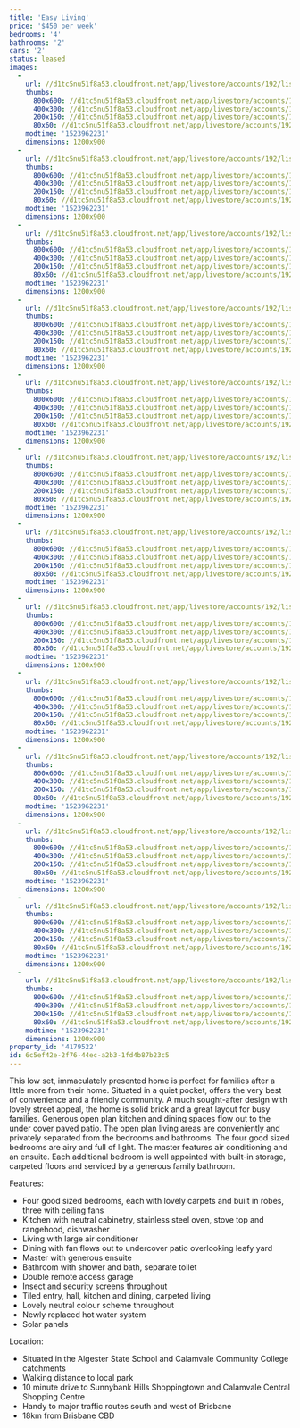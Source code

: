 ```yaml
---
title: 'Easy Living'
price: '$450 per week'
bedrooms: '4'
bathrooms: '2'
cars: '2'
status: leased
images:
  -
    url: //d1tc5nu51f8a53.cloudfront.net/app/livestore/accounts/192/listings/1454329/images/MtFlinders-7-Living-_9657908925_20180417084918.jpg
    thumbs:
      800x600: //d1tc5nu51f8a53.cloudfront.net/app/livestore/accounts/192/listings/1454329/images/MtFlinders-7-Living-_9657908925_20180417084918_800x600.jpg
      400x300: //d1tc5nu51f8a53.cloudfront.net/app/livestore/accounts/192/listings/1454329/images/MtFlinders-7-Living-_9657908925_20180417084918_400x300.jpg
      200x150: //d1tc5nu51f8a53.cloudfront.net/app/livestore/accounts/192/listings/1454329/images/MtFlinders-7-Living-_9657908925_20180417084918_200x150.jpg
      80x60: //d1tc5nu51f8a53.cloudfront.net/app/livestore/accounts/192/listings/1454329/images/MtFlinders-7-Living-_9657908925_20180417084918_80x60.jpg
    modtime: '1523962231'
    dimensions: 1200x900
  -
    url: //d1tc5nu51f8a53.cloudfront.net/app/livestore/accounts/192/listings/1454329/images/MtFlinders-7-Kitchen_9925248097_20180417084915.jpg
    thumbs:
      800x600: //d1tc5nu51f8a53.cloudfront.net/app/livestore/accounts/192/listings/1454329/images/MtFlinders-7-Kitchen_9925248097_20180417084915_800x600.jpg
      400x300: //d1tc5nu51f8a53.cloudfront.net/app/livestore/accounts/192/listings/1454329/images/MtFlinders-7-Kitchen_9925248097_20180417084915_400x300.jpg
      200x150: //d1tc5nu51f8a53.cloudfront.net/app/livestore/accounts/192/listings/1454329/images/MtFlinders-7-Kitchen_9925248097_20180417084915_200x150.jpg
      80x60: //d1tc5nu51f8a53.cloudfront.net/app/livestore/accounts/192/listings/1454329/images/MtFlinders-7-Kitchen_9925248097_20180417084915_80x60.jpg
    modtime: '1523962231'
    dimensions: 1200x900
  -
    url: //d1tc5nu51f8a53.cloudfront.net/app/livestore/accounts/192/listings/1454329/images/MtFlinders-7-Living2_9102860140_20180417084917.jpg
    thumbs:
      800x600: //d1tc5nu51f8a53.cloudfront.net/app/livestore/accounts/192/listings/1454329/images/MtFlinders-7-Living2_9102860140_20180417084917_800x600.jpg
      400x300: //d1tc5nu51f8a53.cloudfront.net/app/livestore/accounts/192/listings/1454329/images/MtFlinders-7-Living2_9102860140_20180417084917_400x300.jpg
      200x150: //d1tc5nu51f8a53.cloudfront.net/app/livestore/accounts/192/listings/1454329/images/MtFlinders-7-Living2_9102860140_20180417084917_200x150.jpg
      80x60: //d1tc5nu51f8a53.cloudfront.net/app/livestore/accounts/192/listings/1454329/images/MtFlinders-7-Living2_9102860140_20180417084917_80x60.jpg
    modtime: '1523962231'
    dimensions: 1200x900
  -
    url: //d1tc5nu51f8a53.cloudfront.net/app/livestore/accounts/192/listings/1454329/images/MtFlinders-7-Living3_2920144597_20180417084914.jpg
    thumbs:
      800x600: //d1tc5nu51f8a53.cloudfront.net/app/livestore/accounts/192/listings/1454329/images/MtFlinders-7-Living3_2920144597_20180417084914_800x600.jpg
      400x300: //d1tc5nu51f8a53.cloudfront.net/app/livestore/accounts/192/listings/1454329/images/MtFlinders-7-Living3_2920144597_20180417084914_400x300.jpg
      200x150: //d1tc5nu51f8a53.cloudfront.net/app/livestore/accounts/192/listings/1454329/images/MtFlinders-7-Living3_2920144597_20180417084914_200x150.jpg
      80x60: //d1tc5nu51f8a53.cloudfront.net/app/livestore/accounts/192/listings/1454329/images/MtFlinders-7-Living3_2920144597_20180417084914_80x60.jpg
    modtime: '1523962231'
    dimensions: 1200x900
  -
    url: //d1tc5nu51f8a53.cloudfront.net/app/livestore/accounts/192/listings/1454329/images/MtFlinders-7-Patio-D_2218224753_20180417084910.jpg
    thumbs:
      800x600: //d1tc5nu51f8a53.cloudfront.net/app/livestore/accounts/192/listings/1454329/images/MtFlinders-7-Patio-D_2218224753_20180417084910_800x600.jpg
      400x300: //d1tc5nu51f8a53.cloudfront.net/app/livestore/accounts/192/listings/1454329/images/MtFlinders-7-Patio-D_2218224753_20180417084910_400x300.jpg
      200x150: //d1tc5nu51f8a53.cloudfront.net/app/livestore/accounts/192/listings/1454329/images/MtFlinders-7-Patio-D_2218224753_20180417084910_200x150.jpg
      80x60: //d1tc5nu51f8a53.cloudfront.net/app/livestore/accounts/192/listings/1454329/images/MtFlinders-7-Patio-D_2218224753_20180417084910_80x60.jpg
    modtime: '1523962231'
    dimensions: 1200x900
  -
    url: //d1tc5nu51f8a53.cloudfront.net/app/livestore/accounts/192/listings/1454329/images/MtFlinders-7-Bed1-Da_2488833246_20180417084928.jpg
    thumbs:
      800x600: //d1tc5nu51f8a53.cloudfront.net/app/livestore/accounts/192/listings/1454329/images/MtFlinders-7-Bed1-Da_2488833246_20180417084928_800x600.jpg
      400x300: //d1tc5nu51f8a53.cloudfront.net/app/livestore/accounts/192/listings/1454329/images/MtFlinders-7-Bed1-Da_2488833246_20180417084928_400x300.jpg
      200x150: //d1tc5nu51f8a53.cloudfront.net/app/livestore/accounts/192/listings/1454329/images/MtFlinders-7-Bed1-Da_2488833246_20180417084928_200x150.jpg
      80x60: //d1tc5nu51f8a53.cloudfront.net/app/livestore/accounts/192/listings/1454329/images/MtFlinders-7-Bed1-Da_2488833246_20180417084928_80x60.jpg
    modtime: '1523962231'
    dimensions: 1200x900
  -
    url: //d1tc5nu51f8a53.cloudfront.net/app/livestore/accounts/192/listings/1454329/images/MtFlinders-7-Ensuite_4649818357_20180417084926.jpg
    thumbs:
      800x600: //d1tc5nu51f8a53.cloudfront.net/app/livestore/accounts/192/listings/1454329/images/MtFlinders-7-Ensuite_4649818357_20180417084926_800x600.jpg
      400x300: //d1tc5nu51f8a53.cloudfront.net/app/livestore/accounts/192/listings/1454329/images/MtFlinders-7-Ensuite_4649818357_20180417084926_400x300.jpg
      200x150: //d1tc5nu51f8a53.cloudfront.net/app/livestore/accounts/192/listings/1454329/images/MtFlinders-7-Ensuite_4649818357_20180417084926_200x150.jpg
      80x60: //d1tc5nu51f8a53.cloudfront.net/app/livestore/accounts/192/listings/1454329/images/MtFlinders-7-Ensuite_4649818357_20180417084926_80x60.jpg
    modtime: '1523962231'
    dimensions: 1200x900
  -
    url: //d1tc5nu51f8a53.cloudfront.net/app/livestore/accounts/192/listings/1454329/images/MtFlinders-7-Bed4-Da_2866898214_20180417084920.jpg
    thumbs:
      800x600: //d1tc5nu51f8a53.cloudfront.net/app/livestore/accounts/192/listings/1454329/images/MtFlinders-7-Bed4-Da_2866898214_20180417084920_800x600.jpg
      400x300: //d1tc5nu51f8a53.cloudfront.net/app/livestore/accounts/192/listings/1454329/images/MtFlinders-7-Bed4-Da_2866898214_20180417084920_400x300.jpg
      200x150: //d1tc5nu51f8a53.cloudfront.net/app/livestore/accounts/192/listings/1454329/images/MtFlinders-7-Bed4-Da_2866898214_20180417084920_200x150.jpg
      80x60: //d1tc5nu51f8a53.cloudfront.net/app/livestore/accounts/192/listings/1454329/images/MtFlinders-7-Bed4-Da_2866898214_20180417084920_80x60.jpg
    modtime: '1523962231'
    dimensions: 1200x900
  -
    url: //d1tc5nu51f8a53.cloudfront.net/app/livestore/accounts/192/listings/1454329/images/MtFlinders-7-Bed3-Da_2282846810_20180417084922.jpg
    thumbs:
      800x600: //d1tc5nu51f8a53.cloudfront.net/app/livestore/accounts/192/listings/1454329/images/MtFlinders-7-Bed3-Da_2282846810_20180417084922_800x600.jpg
      400x300: //d1tc5nu51f8a53.cloudfront.net/app/livestore/accounts/192/listings/1454329/images/MtFlinders-7-Bed3-Da_2282846810_20180417084922_400x300.jpg
      200x150: //d1tc5nu51f8a53.cloudfront.net/app/livestore/accounts/192/listings/1454329/images/MtFlinders-7-Bed3-Da_2282846810_20180417084922_200x150.jpg
      80x60: //d1tc5nu51f8a53.cloudfront.net/app/livestore/accounts/192/listings/1454329/images/MtFlinders-7-Bed3-Da_2282846810_20180417084922_80x60.jpg
    modtime: '1523962231'
    dimensions: 1200x900
  -
    url: //d1tc5nu51f8a53.cloudfront.net/app/livestore/accounts/192/listings/1454329/images/MtFlinders-7-Bed2-Da_4969000214_20180417084925.jpg
    thumbs:
      800x600: //d1tc5nu51f8a53.cloudfront.net/app/livestore/accounts/192/listings/1454329/images/MtFlinders-7-Bed2-Da_4969000214_20180417084925_800x600.jpg
      400x300: //d1tc5nu51f8a53.cloudfront.net/app/livestore/accounts/192/listings/1454329/images/MtFlinders-7-Bed2-Da_4969000214_20180417084925_400x300.jpg
      200x150: //d1tc5nu51f8a53.cloudfront.net/app/livestore/accounts/192/listings/1454329/images/MtFlinders-7-Bed2-Da_4969000214_20180417084925_200x150.jpg
      80x60: //d1tc5nu51f8a53.cloudfront.net/app/livestore/accounts/192/listings/1454329/images/MtFlinders-7-Bed2-Da_4969000214_20180417084925_80x60.jpg
    modtime: '1523962231'
    dimensions: 1200x900
  -
    url: //d1tc5nu51f8a53.cloudfront.net/app/livestore/accounts/192/listings/1454329/images/MtFlinders-7-Bathroo_9938176190_20180417084922.jpg
    thumbs:
      800x600: //d1tc5nu51f8a53.cloudfront.net/app/livestore/accounts/192/listings/1454329/images/MtFlinders-7-Bathroo_9938176190_20180417084922_800x600.jpg
      400x300: //d1tc5nu51f8a53.cloudfront.net/app/livestore/accounts/192/listings/1454329/images/MtFlinders-7-Bathroo_9938176190_20180417084922_400x300.jpg
      200x150: //d1tc5nu51f8a53.cloudfront.net/app/livestore/accounts/192/listings/1454329/images/MtFlinders-7-Bathroo_9938176190_20180417084922_200x150.jpg
      80x60: //d1tc5nu51f8a53.cloudfront.net/app/livestore/accounts/192/listings/1454329/images/MtFlinders-7-Bathroo_9938176190_20180417084922_80x60.jpg
    modtime: '1523962231'
    dimensions: 1200x900
  -
    url: //d1tc5nu51f8a53.cloudfront.net/app/livestore/accounts/192/listings/1454329/images/MtFlinders-7-Backyar_5476244974_20180417084911.jpg
    thumbs:
      800x600: //d1tc5nu51f8a53.cloudfront.net/app/livestore/accounts/192/listings/1454329/images/MtFlinders-7-Backyar_5476244974_20180417084911_800x600.jpg
      400x300: //d1tc5nu51f8a53.cloudfront.net/app/livestore/accounts/192/listings/1454329/images/MtFlinders-7-Backyar_5476244974_20180417084911_400x300.jpg
      200x150: //d1tc5nu51f8a53.cloudfront.net/app/livestore/accounts/192/listings/1454329/images/MtFlinders-7-Backyar_5476244974_20180417084911_200x150.jpg
      80x60: //d1tc5nu51f8a53.cloudfront.net/app/livestore/accounts/192/listings/1454329/images/MtFlinders-7-Backyar_5476244974_20180417084911_80x60.jpg
    modtime: '1523962231'
    dimensions: 1200x900
  -
    url: //d1tc5nu51f8a53.cloudfront.net/app/livestore/accounts/192/listings/1454329/images/MtFlinders-7-Front-D_3030429126_20180417084957.jpg
    thumbs:
      800x600: //d1tc5nu51f8a53.cloudfront.net/app/livestore/accounts/192/listings/1454329/images/MtFlinders-7-Front-D_3030429126_20180417084957_800x600.jpg
      400x300: //d1tc5nu51f8a53.cloudfront.net/app/livestore/accounts/192/listings/1454329/images/MtFlinders-7-Front-D_3030429126_20180417084957_400x300.jpg
      200x150: //d1tc5nu51f8a53.cloudfront.net/app/livestore/accounts/192/listings/1454329/images/MtFlinders-7-Front-D_3030429126_20180417084957_200x150.jpg
      80x60: //d1tc5nu51f8a53.cloudfront.net/app/livestore/accounts/192/listings/1454329/images/MtFlinders-7-Front-D_3030429126_20180417084957_80x60.jpg
    modtime: '1523962231'
    dimensions: 1200x900
property_id: '4179522'
id: 6c5ef42e-2f76-44ec-a2b3-1fd4b87b23c5
---
```

This low set, immaculately presented home is perfect for families after a little more from their home. Situated in a quiet pocket, offers the very best of convenience and a friendly community. A much sought-after design with lovely street appeal, the home is solid brick and a great layout for busy families. Generous open plan kitchen and dining spaces flow out to the under cover paved patio. The open plan living areas are conveniently and privately separated from the bedrooms and bathrooms. The four good sized bedrooms are airy and full of light. The master features air conditioning and an ensuite. Each additional bedroom is well appointed with built-in storage, carpeted floors and serviced by a generous family bathroom. 

Features:

*  Four good sized bedrooms, each with lovely carpets and built in robes, three with ceiling fans
*  Kitchen with neutral cabinetry, stainless steel oven, stove top and rangehood, dishwasher
*  Living with large air conditioner
*  Dining with fan flows out to undercover patio overlooking leafy yard
*  Master with generous ensuite
*  Bathroom with shower and bath, separate toilet
*  Double remote access garage
*  Insect and security screens throughout
*  Tiled entry, hall, kitchen and dining, carpeted living
*  Lovely neutral colour scheme throughout
*  Newly replaced hot water system
*  Solar panels 

Location:

*  Situated in the Algester State School and Calamvale Community College catchments
*  Walking distance to local park
*  10 minute drive to Sunnybank Hills Shoppingtown and Calamvale Central Shopping Centre
*  Handy to major traffic routes south and west of Brisbane
*  18km from Brisbane CBD